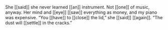 She [[said]] she never learned [[an]] instrument. Not [[one]] of music, anyway. Her mind and [[eye]] [[saw]] everything as money, and my piano was expensive. “You [[have]] to [[close]] the lid,” she [[said]] [[again]]. “The dust will [[settle]] in the cracks.”  
